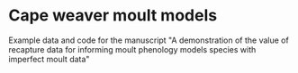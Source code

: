 # Cape weaver moult models

Example data and code for the manuscript "A demonstration of the value of recapture data for informing moult phenology models species with imperfect moult data"
